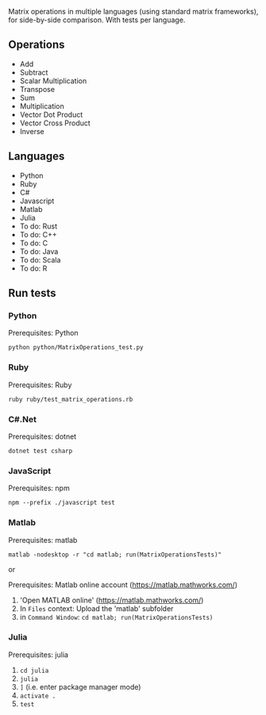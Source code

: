Matrix operations in multiple languages (using standard matrix frameworks), for side-by-side comparison. With tests per language.

Operations
---
- Add
- Subtract
- Scalar Multiplication
- Transpose
- Sum
- Multiplication
- Vector Dot Product
- Vector Cross Product
- Inverse

Languages
---
- Python
- Ruby
- C#
- Javascript
- Matlab
- Julia
- To do: Rust
- To do: C++
- To do: C
- To do: Java
- To do: Scala
- To do: R

Run tests
---

### Python

Prerequisites: Python

`python python/MatrixOperations_test.py`

### Ruby

Prerequisites: Ruby

`ruby ruby/test_matrix_operations.rb`

### C#.Net

Prerequisites: dotnet

`dotnet test csharp`

### JavaScript

Prerequisites: npm 

`npm --prefix ./javascript test`

### Matlab

Prerequisites: matlab 

`matlab -nodesktop -r "cd matlab; run(MatrixOperationsTests)"`

or 

Prerequisites: Matlab online account (https://matlab.mathworks.com/)

1. 'Open MATLAB online' (https://matlab.mathworks.com/)
2. In `Files` context: Upload the 'matlab' subfolder
3. in `Command Window`: `cd matlab; run(MatrixOperationsTests)`

### Julia

Prerequisites: julia

1. `cd julia`
2. `julia`
3. `]` (i.e. enter package manager mode)
4. `activate .`
5. `test`
